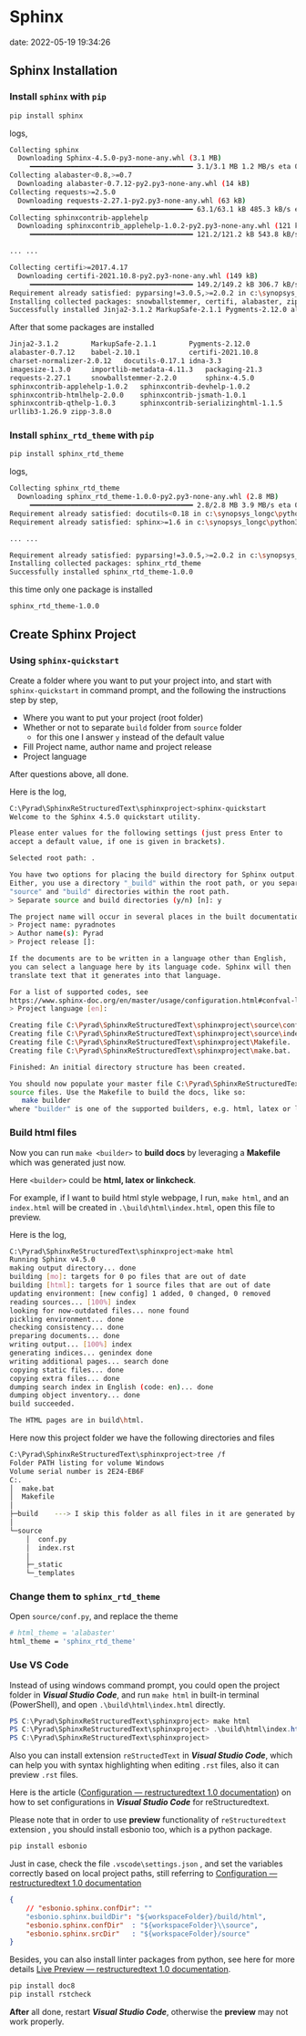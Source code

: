 # Sphinx

date: 2022-05-19 19:34:26


## Sphinx Installation

### Install `sphinx` with `pip`

```sh
pip install sphinx
```

logs,

```bash
Collecting sphinx
  Downloading Sphinx-4.5.0-py3-none-any.whl (3.1 MB)
     ━━━━━━━━━━━━━━━━━━━━━━━━━━━━━━━━━━━━━━━━ 3.1/3.1 MB 1.2 MB/s eta 0:00:00
Collecting alabaster<0.8,>=0.7
  Downloading alabaster-0.7.12-py2.py3-none-any.whl (14 kB)
Collecting requests>=2.5.0
  Downloading requests-2.27.1-py2.py3-none-any.whl (63 kB)
     ━━━━━━━━━━━━━━━━━━━━━━━━━━━━━━━━━━━━━━━━ 63.1/63.1 kB 485.3 kB/s eta 0:00:00
Collecting sphinxcontrib-applehelp
  Downloading sphinxcontrib_applehelp-1.0.2-py2.py3-none-any.whl (121 kB)
     ━━━━━━━━━━━━━━━━━━━━━━━━━━━━━━━━━━━━━━━━ 121.2/121.2 kB 543.8 kB/s eta 0:00:00

... ...

Collecting certifi>=2017.4.17
  Downloading certifi-2021.10.8-py2.py3-none-any.whl (149 kB)
     ━━━━━━━━━━━━━━━━━━━━━━━━━━━━━━━━━━━━━━━━ 149.2/149.2 kB 306.7 kB/s eta 0:00:00
Requirement already satisfied: pyparsing!=3.0.5,>=2.0.2 in c:\synopsys_longc\python39\lib\site-packages (from packaging->sphinx) (2.4.7)
Installing collected packages: snowballstemmer, certifi, alabaster, zipp, urllib3, sphinxcontrib-serializinghtml, sphinxcontrib-qthelp, sphinxcontrib-jsmath, sphinxcontrib-htmlhelp, sphinxcontrib-devhelp, sphinxcontrib-applehelp, Pygments, packaging, MarkupSafe, imagesize, idna, docutils, charset-normalizer, babel, requests, Jinja2, importlib-metadata, sphinx
Successfully installed Jinja2-3.1.2 MarkupSafe-2.1.1 Pygments-2.12.0 alabaster-0.7.12 babel-2.10.1 certifi-2021.10.8 charset-normalizer-2.0.12 docutils-0.17.1 idna-3.3 imagesize-1.3.0 importlib-metadata-4.11.3 packaging-21.3 requests-2.27.1 snowballstemmer-2.2.0 sphinx-4.5.0 sphinxcontrib-applehelp-1.0.2 sphinxcontrib-devhelp-1.0.2 sphinxcontrib-htmlhelp-2.0.0 sphinxcontrib-jsmath-1.0.1 sphinxcontrib-qthelp-1.0.3 sphinxcontrib-serializinghtml-1.1.5 urllib3-1.26.9 zipp-3.8.0

```

After that some packages are installed

```sh
Jinja2-3.1.2		MarkupSafe-2.1.1		Pygments-2.12.0
alabaster-0.7.12	babel-2.10.1			certifi-2021.10.8 
charset-normalizer-2.0.12	docutils-0.17.1	idna-3.3 
imagesize-1.3.0		importlib-metadata-4.11.3	packaging-21.3 
requests-2.27.1		snowballstemmer-2.2.0		sphinx-4.5.0 
sphinxcontrib-applehelp-1.0.2	sphinxcontrib-devhelp-1.0.2
sphinxcontrib-htmlhelp-2.0.0	sphinxcontrib-jsmath-1.0.1
sphinxcontrib-qthelp-1.0.3		sphinxcontrib-serializinghtml-1.1.5 
urllib3-1.26.9 zipp-3.8.0
```



### Install `sphinx_rtd_theme` with `pip`

```sh
pip install sphinx_rtd_theme
```

logs,

```bash
Collecting sphinx_rtd_theme
  Downloading sphinx_rtd_theme-1.0.0-py2.py3-none-any.whl (2.8 MB)
     ━━━━━━━━━━━━━━━━━━━━━━━━━━━━━━━━━━━━━━━━ 2.8/2.8 MB 3.9 MB/s eta 0:00:00
Requirement already satisfied: docutils<0.18 in c:\synopsys_longc\python39\lib\site-packages (from sphinx_rtd_theme) (0.17.1)
Requirement already satisfied: sphinx>=1.6 in c:\synopsys_longc\python39\lib\site-packages (from sphinx_rtd_theme) (4.5.0)

... ...

Requirement already satisfied: pyparsing!=3.0.5,>=2.0.2 in c:\synopsys_longc\python39\lib\site-packages (from packaging->sphinx>=1.6->sphinx_rtd_theme) (2.4.7)
Installing collected packages: sphinx_rtd_theme
Successfully installed sphinx_rtd_theme-1.0.0
```

 this time only one package is installed

```bash
sphinx_rtd_theme-1.0.0
```



## Create Sphinx Project

### Using `sphinx-quickstart`

Create a folder where you want to put your project into, and start with `sphinx-quickstart` in command prompt, and the following the instructions step by step,

- Where you want to put your project (root folder)
- Whether or not to separate `build` folder from `source` folder
  - for this one I answer `y` instead of the default value
- Fill Project name, author name and project release
- Project language

After questions above, all done.

Here is the log,

```bash
C:\Pyrad\SphinxReStructuredText\sphinxproject>sphinx-quickstart
Welcome to the Sphinx 4.5.0 quickstart utility.

Please enter values for the following settings (just press Enter to
accept a default value, if one is given in brackets).

Selected root path: .

You have two options for placing the build directory for Sphinx output.
Either, you use a directory "_build" within the root path, or you separate
"source" and "build" directories within the root path.
> Separate source and build directories (y/n) [n]: y

The project name will occur in several places in the built documentation.
> Project name: pyradnotes
> Author name(s): Pyrad
> Project release []:

If the documents are to be written in a language other than English,
you can select a language here by its language code. Sphinx will then
translate text that it generates into that language.

For a list of supported codes, see
https://www.sphinx-doc.org/en/master/usage/configuration.html#confval-language.
> Project language [en]:

Creating file C:\Pyrad\SphinxReStructuredText\sphinxproject\source\conf.py.
Creating file C:\Pyrad\SphinxReStructuredText\sphinxproject\source\index.rst.
Creating file C:\Pyrad\SphinxReStructuredText\sphinxproject\Makefile.
Creating file C:\Pyrad\SphinxReStructuredText\sphinxproject\make.bat.

Finished: An initial directory structure has been created.

You should now populate your master file C:\Pyrad\SphinxReStructuredText\sphinxproject\source\index.rst and create other documentation
source files. Use the Makefile to build the docs, like so:
   make builder
where "builder" is one of the supported builders, e.g. html, latex or linkcheck.
```

### Build html files

Now you can run `make <builder>` to **build docs**  by leveraging a **Makefile** which was generated just now.

Here `<builder>` could be **html, latex or linkcheck**.

For example, if I want to build html style webpage, I run, `make html`, and an `index.html` will be created in `.\build\html\index.html`, open this file to preview.

Here is the log,

```bash
C:\Pyrad\SphinxReStructuredText\sphinxproject>make html
Running Sphinx v4.5.0
making output directory... done
building [mo]: targets for 0 po files that are out of date
building [html]: targets for 1 source files that are out of date
updating environment: [new config] 1 added, 0 changed, 0 removed
reading sources... [100%] index
looking for now-outdated files... none found
pickling environment... done
checking consistency... done
preparing documents... done
writing output... [100%] index
generating indices... genindex done
writing additional pages... search done
copying static files... done
copying extra files... done
dumping search index in English (code: en)... done
dumping object inventory... done
build succeeded.

The HTML pages are in build\html.
```



Here now this project folder we have the following directories and files

```bash
C:\Pyrad\SphinxReStructuredText\sphinxproject>tree /f
Folder PATH listing for volume Windows
Volume serial number is 2E24-EB6F
C:.
│  make.bat
│  Makefile
│
├─build    ---> I skip this folder as all files in it are generated by Makefile each time
│
└─source
    │  conf.py
    │  index.rst
    │
    ├─_static
    └─_templates
```



### Change them to `sphinx_rtd_theme`

Open `source/conf.py`, and replace the theme

```bash
# html_theme = 'alabaster'
html_theme = 'sphinx_rtd_theme'
```



### Use VS Code

Instead of using windows command prompt, you could open the project folder in ***Visual Studio Code***, and run `make html` in built-in terminal (PowerShell), and open `.\build\html\index.html` directly.

```powershell
PS C:\Pyrad\SphinxReStructuredText\sphinxproject> make html
PS C:\Pyrad\SphinxReStructuredText\sphinxproject> .\build\html\index.html
PS C:\Pyrad\SphinxReStructuredText\sphinxproject> 
```

Also you can install extension `reStructedText` in ***Visual Studio Code***, which can help you with syntax highlighting when editing `.rst` files, also it can preview `.rst` files.

 Here is the article ([Configuration — restructuredtext 1.0 documentation](https://docs.restructuredtext.net/articles/configuration.html)) on how to set configurations in ***Visual Studio Code*** for reStructuredtext.

Please note that in order to use **preview** functionality of `reStructuredtext` extension , you should install esbonio too, which is a python package.

```powershell
pip install esbonio 
```

Just in case, check the file `.vscode\settings.json` , and set the variables correctly based on local project paths, still referring to [Configuration — restructuredtext 1.0 documentation](https://docs.restructuredtext.net/articles/configuration.html)

```json
{
    // "esbonio.sphinx.confDir": ""
    "esbonio.sphinx.buildDir": "${workspaceFolder}/build/html",
    "esbonio.sphinx.confDir"  : "${workspaceFolder}\\source",
    "esbonio.sphinx.srcDir"   : "${workspaceFolder}/source"
}
```

Besides, you can also install linter packages from python, see here for more details [Live Preview — restructuredtext 1.0 documentation](https://docs.restructuredtext.net/articles/preview.html).

```powershell
pip install doc8
pip install rstcheck
```

**After** all done, restart ***Visual Studio Code***, otherwise the **preview** may not work properly.


